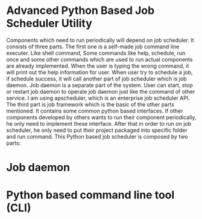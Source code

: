 Advanced Python Based Job Scheduler Utility
==============
Components which need to run periodically will depend on job scheduler. It consists of three parts. 
The first one is a self-made job command line executer. Like shell command, Some commands like help, schedule, run once and some other commands which are used to run actual components are already implemented. 
When the user is typing the wrong command, it will print out the help information for user. 
When user try to schedule a job, if schedule success, it will call another part of job scheduler which is job daemon. 
Job daemon is a separate part of the system. User can start, stop or restart job daemon to operate job daemon just like the command of other service. I am using apscheduler, which is an enterprise job scheduler API. 
The third part is job framework which is the basic of the other parts mentioned. It contains some common python based interfaces. If other components developed by others wants to run their component periodically, he only need to implement these interface. After that in order to run on job scheduler, he only need to put their project packaged into specific folder and run command.
This Python based job scheduler is composed by two parts:

Job daemon
=====================



Python based command line tool (CLI)
==================

